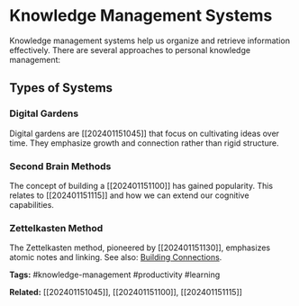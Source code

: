 # Knowledge Management Systems

Knowledge management systems help us organize and retrieve information effectively. There are several approaches to personal knowledge management:

## Types of Systems

### Digital Gardens
Digital gardens are [[202401151045]] that focus on cultivating ideas over time. They emphasize growth and connection rather than rigid structure.

### Second Brain Methods
The concept of building a [[202401151100]] has gained popularity. This relates to [[202401151115]] and how we can extend our cognitive capabilities.

### Zettelkasten Method
The Zettelkasten method, pioneered by [[202401151130]], emphasizes atomic notes and linking. See also: [Building Connections](202401151200).

**Tags:** #knowledge-management #productivity #learning

**Related:** [[202401151045]], [[202401151100]], [[202401151115]]